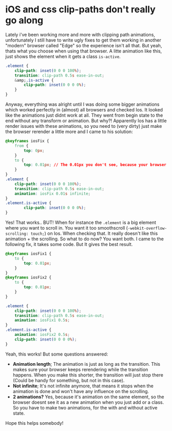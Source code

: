 # iOS and css clip-paths don't really go along

Lately i've been working more and more with clipping path animations, unfortunately I still have to write ugly fixes to get them working in another "modern" browser called "Edge" so the experience isn't all that. But yeah, thats what you choose when using that browser.
A litte animation like this, just shows the element when it gets a class <code>is-active</code>.

```css
.element {
    clip-path: inset(0 0 0 100%);
    transition: clip-path 0.5s ease-in-out;
    &amp;.is-active {
        clip-path: inset(0 0 0 0%);
    }
}
```
Anyway, everything was alright until I was doing some bigger animations which worked perfectly in (almost) all browsers and checked Ios. It looked like the animations just didnt work at all. They went from begin state to the end without any transform or animation. But why?!
Apparently Ios has a little render issues with these animations, so you need to (very dirty) just make the browser rerender a little more and I came to his solution:

```css
@keyframes iosFix {
    from {
        top: 0px;
    }
    to {
        top: 0.01px; // The 0.01px you don't see, because your browser will render it as 0, but it does make it rerender.
    }
}
.element {
    clip-path: inset(0 0 0 100%);
    transition: clip-path 0.5s ease-in-out;
    animation: iosFix 0.01s infinite;
}
.element.is-active {
        clip-path: inset(0 0 0 0%);
}
```

Yes! That works.. BUT! When for instance the <code>.element</code> is a big element where you want to scroll in. You want it too smoothscroll (<code>-webkit-overflow-scrolling: touch;</code>) on Ios. When checking that. It really doesn't like this animation + the scrolling. So what to do now? You want both.
I came to the following fix, it takes some code. But It gives the best result.

```css
@keyframes iosFix1 {
    to {
        top: 0.01px;
    }
}
@keyframes iosFix2 {
    to {
        top: 0.01px;
    }
}

.element {
    clip-path: inset(0 0 0 100%);
    transition: clip-path 0.5s ease-in-out;
    animation: iosFix1 0.5s;
}
.element.is-active {
    animation: iosFix2 0.5s;
    clip-path: inset(0 0 0 0%);
}
```
Yeah, this works! But some questions answered:


- **Animation length**; The animation is just as long as the transition. This makes sure your browser keeps rerendering while the transition happens. When you make this shorter, the transition will just stop there (Could be handy for something, but not in this case).</li>
- **Not infinite**; It's not infinite anymore, that means it stops when the animation is done and won't have any influence on the scrolling.</li>
- **2 animations?** Yes, because it's animation on the same element, so the browser doesnt see it as a new animation when you just add or a class. So you have to make two animations, for the with and without active state.</li>

Hope this helps somebody!
